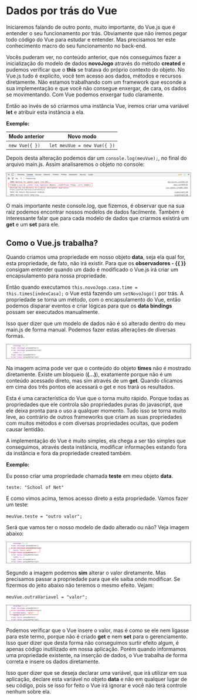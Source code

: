 # Dados por trás do Vue

Iniciaremos falando de outro ponto, muito importante, do Vue.js que é entender o seu funcionamento por trás. Obviamente que não iremos pegar todo código do Vue para estudar e entender. Mas precisamos ter este conhecimento macro do seu funcionamento no back-end.

Vocês puderam ver, no conteúdo anterior, que nós conseguimos fazer a inicialização do modelo de dados **novoJogo** através do método **created** e pudemos verificar que o **this** se tratava do próprio contexto do objeto. No Vue.js tudo é explícito, você tem acesso aos dados, métodos e recursos diretamente. Não estamos trabalhando com um framework que esconde a sua implementação e que você não consegue enxergar, de cara, os dados se movimentando. Com Vue podemos enxergar tudo claramente.

Então ao invés de só criarmos uma instância Vue, iremos criar uma variável **let** e atribuir esta instância a ela.

**Exemplo:**

Modo anterior | Novo modo
-------------------- | ----------------
`new Vue({ })` | `let meuVue = new Vue({ })`

Depois desta alteração podemos dar um `console.log(meuVue);`, no final do arquivo main.js. Assim analisaremos o objeto no console:

![Objeto meuVue console](./images/objeto-meuVue.png "Objeto meuVue console")

O mais importante neste console.log, que fizemos, é observar que na sua raiz podemos encontrar nossos modelos de dados facilmente. Também é interessante falar que para cada modelo de dados que criarmos existirá um **get** e um **set** para ele.

## Como o Vue.js trabalha?

Quando criamos uma propriedade em nosso objeto **data**, seja ela qual for, esta propriedade, de fato, não irá existir. Para que os **observadores - {{ }}** consigam entender quando um dado é modificado o Vue.js irá criar um encapsulamento para nossa propriedade.

Então quando executamos `this.novoJogo.casa.time = this.times[indexCasa];` o Vue está fazendo um `setNovoJogo()` por trás. A propriedade se torna um método, com o encapsulamento do Vue, então podemos disparar eventos e criar lógicas para que os **data bindings** possam ser executados manualmente.

Isso quer dizer que um modelo de dados não é só alterado dentro do meu main.js de forma manual. Podemos fazer estas alterações de diversas formas.

![Objeto meuVue get](./images/objeto-meuVue-get.png "Objeto meuVue get")

Na imagem acima pode ver que o conteúdo do objeto **times** não é mostrado diretamente. Existe um bloqueio (**(...)**), exatamente porque não é um conteúdo acessado direto, mas sim através de um **get**. Quando clicamos em cima dos três pontos ele acessará o get e nos trará os resultados.

Esta é uma característica do Vue que o torna muito rápido. Porque todas as propriedades que ele controla são propriedades puras do javascript, que ele deixa pronta para o uso a qualquer momento. Tudo isso se torna muito leve, ao contrário de outros frameworks que criam as suas propriedades com muitos métodos e com diversas propriedades ocultas, que podem causar lentidão.

A implementação do Vue é muito simples, ela chega a ser tão simples que conseguimos, através desta instância, modificar informações estando fora da instância e fora da propriedade created também.

**Exemplo:**

Eu posso criar uma propriedade chamada **teste** em meu objeto **data**.

```
teste: "School of Net"
```

E como vimos acima, temos acesso direto a esta propriedade. Vamos fazer um teste:

`meuVue.teste = "outro valor";`

Será que vamos ter o nosso modelo de dado alterado ou não? Veja imagem abaixo:

![Objeto meuVue teste](./images/objeto-meuVue-teste.png "Objeto meuVue teste")

Segundo a imagem podemos **sim** alterar o valor diretamente. Mas precisamos passar a propriedade para que ele saiba onde modificar. Se fizermos do jeito abaixo não teremos o mesmo efeito. Vejam:

`meuVue.outraVariavel = "valor";`

![Objeto meuVue outraVariavel](./images/objeto-meuVue-outravariavel.png "Objeto meuVue outraVariavel")

Podemos verificar que o Vue insere o valor, mas é como se ele nem ligasse para este termo, porque não é criado **get** e nem **set** para o gerenciamento. Isso quer dizer que desta forma não conseguimos surtir efeito algum, é apenas código inutilizado em nossa aplicação. Porém quando informamos uma propriedade existente, na inserção de dados, o Vue trabalha de forma correta e insere os dados diretamente.

Isso quer dizer que se deseja declarar uma variável, que irá utilizar em sua aplicação, declare esta variável no objeto **data** e não em qualquer lugar de seu código, pois se isso for feito o Vue irá ignorar e você não terá controle nenhum sobre ela.